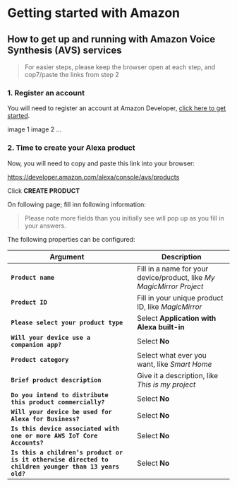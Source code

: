 # Getting started with Amazon

## How to get up and running with Amazon Voice Synthesis (AVS) services
> For easier steps, please keep the browser open at each step, and cop7/paste the links from step 2

### 1. Register an account
You will need to register an account at Amazon Developer, [click here to get started](https://www.amazon.com/ap/register?openid.pape.max_auth_age=1&openid.return_to=https%3A%2F%2Fdeveloper.amazon.com%2Fap_login.html&prevRID=58N9KKJN1AEBPGJDP3K1&openid.identity=http%3A%2F%2Fspecs.openid.net%2Fauth%2F2.0%2Fidentifier_select&openid.assoc_handle=mas_dev_portal&openid.mode=checkid_setup&prepopulatedLoginId=&failedSignInCount=0&language=en_US&openid.claimed_id=http%3A%2F%2Fspecs.openid.net%2Fauth%2F2.0%2Fidentifier_select&pageId=amzn_developer_portal&openid.ns=http%3A%2F%2Fspecs.openid.net%2Fauth%2F2.0).

image 1
image 2
...

### 2. Time to create your Alexa product
Now, you will need to copy and paste this link into your browser:

https://developer.amazon.com/alexa/console/avs/products

Click **CREATE PRODUCT**

On following page; fill inn following information:

> Please note more fields than you initially see will pop up as you fill in your answers.

The following properties can be configured:

| Argument |  | Description |
|---|---|---|
| **`Product name`** |  | Fill in a name for your device/product, like *My MagicMirror Project* |
| **`Product ID`** |  | Fill in your unique product ID, like *MagicMirror* |
| **`Please select your product type`** |  | Select **Application with Alexa built-in** |
| **`Will your device use a companion app?`** |  | Select **No** |
| **`Product category`** |  | Select what ever you want, like *Smart Home* |
| **`Brief product description`** |  | Give it a description, like *This is my project* |
| **`Do you intend to distribute this product commercially?`** |  | Select **No** |
| **`Will your device be used for Alexa for Business?`** |  | Select **No** |
| **`Is this device associated with one or more AWS IoT Core Accounts?`** |  | Select **No** |
| **`Is this a children’s product or is it otherwise directed to children younger than 13 years old?`** |  | Select **No** |

